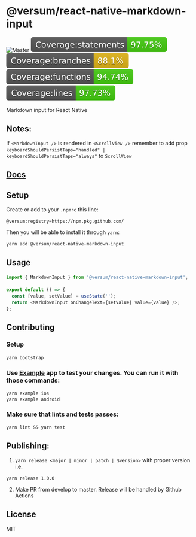 # @versum/react-native-markdown-input

![Master](https://github.com/versum/react-native-markdown-input/workflows/JS%20Lint%20&%20Unit/badge.svg?branch=master)
![Coverage Statements](./badges/badge-statements.svg)
![Coverage Statements](./badges/badge-branches.svg)
![Coverage Statements](./badges/badge-functions.svg)
![Coverage Statements](./badges/badge-lines.svg)

Markdown input for React Native

## Notes:

If `<MarkdownInput />` is rendered in `<ScrollView />` remember to add prop `keyboardShouldPersistTaps="handled" | keyboardShouldPersistTaps="always"` to `ScrollView`

## [Docs](https://versum.github.io/react-native-markdown-input/)

## Setup

Create or add to your `.npmrc` this line:

```
@versum:registry=https://npm.pkg.github.com/
```

Then you will be able to install it through `yarn`:

```bash
yarn add @versum/react-native-markdown-input
```

## Usage

```js
import { MarkdownInput } from '@versum/react-native-markdown-input';

export default () => {
  const [value, setValue] = useState('');
  return <MarkdownInput onChangeText={setValue} value={value} />;
};
```

## Contributing

### Setup

```
yarn bootstrap
```

### Use [Example](./Example) app to test your changes. You can run it with those commands:

```
yarn example ios
yarn example android
```

### Make sure that lints and tests passes:

```
yarn lint && yarn test
```

## Publishing:

1. `yarn release <major | minor | patch | $version>`
   with proper version i.e.

```
yarn release 1.0.0
```

2. Make PR from develop to master. Release will be handled by Github Actions

## License

MIT
